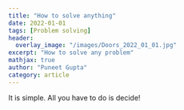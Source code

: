 ```yaml
---
title: "How to solve anything"
date: 2022-01-01
tags: [Problem solving]
header:
  overlay_image: "/images/Doors_2022_01_01.jpg"
excerpt: "How to solve any problem"
mathjax: true
author: "Puneet Gupta"
category: article
---
```



It is simple. All you have to do is decide!
